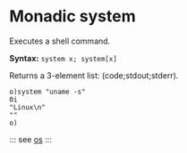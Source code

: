 # Monadic system

Executes a shell command.

**Syntax:** ```system x; system[x]```

Returns a 3-element list: (code;stdout;stderr).

```o
o)system "uname -s"
0i
"Linux\n"
""
o)
```

::: see
[os](/verbs/system/os.md)
:::